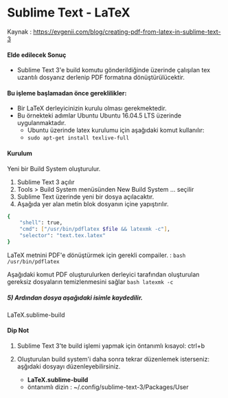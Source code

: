 # Sublime Text - LaTeX
Kaynak : https://evgenii.com/blog/creating-pdf-from-latex-in-sublime-text-3

#### Elde edilecek Sonuç

- Sublime Text 3'e build komutu gönderildiğinde üzerinde çalışılan tex uzantılı dosyanız derlenip PDF formatına dönüştürülücektir.


#### Bu işleme başlamadan önce gereklilikler: 
- Bir LaTeX derleyicinizin kurulu olması gerekmektedir. 
- Bu örnekteki adımlar Ubuntu Ubuntu 16.04.5 LTS üzerinde uygulanmaktadır.
  - Ubuntu üzerinde latex kurulumu için aşağıdaki komut kullanılır:
  - ``` sudo apt-get install texlive-full ```

#### Kurulum
Yeni bir Build System oluşturulur.

1) Sublime Text 3 açılır
2) Tools > Build System menüsünden New Build System ... seçilir
3) Sublime Text üzerinde yeni bir dosya açılacaktır.
4) Aşağıda yer alan metin blok dosyanın içine yapıştırılır.
```bash	
{
    "shell": true,
    "cmd": ["/usr/bin/pdflatex $file && latexmk -c"],
    "selector": "text.tex.latex"
}
```
LaTeX metnini PDF'e dönüştürmek için gerekli compailer. :
```bash /usr/bin/pdflatex ```

Aşağıdaki komut PDF oluşturulurken derleyici tarafından oluşturulan gereksiz dosyaların temizlenmesini sağlar 
```bash latexmk -c ```

#####  5) Ardından dosya aşağıdaki isimle kaydedilir.
LaTeX.sublime-build

#### Dip Not
1) Sublime Text 3'te build işlemi yapmak için öntanımlı kısayol:
ctrl+b

2) Oluşturulan build system'i daha sonra tekrar düzenlemek isterseniz:  aşğıdaki dosyayı düzenleyebilirsiniz.
   - **LaTeX.sublime-build**
   - öntanımlı dizin : ~/.config/sublime-text-3/Packages/User